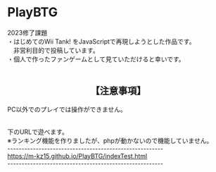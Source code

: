 # PlayBTG
2023修了課題<br>
・はじめてのWii Tank! をJavaScriptで再現しようとした作品です。<br>
　非営利目的で投稿しています。<br>
・個人で作ったファンゲームとして見ていただけると幸いです。<br><br>

<h2 style="text-align: center;">【注意事項】</h2>
PC以外でのプレイでは操作ができません。<br><br>

下のURLで遊べます。<br>
※ランキング機能を作りましたが、phpが動かないので機能していません。<br>
-------------------------------------------------------<br>
<a href="https://m-kz15.github.io/PlayBTG/indexTest.html">https://m-kz15.github.io/PlayBTG/indexTest.html</a> <br>
-------------------------------------------------------<br>
